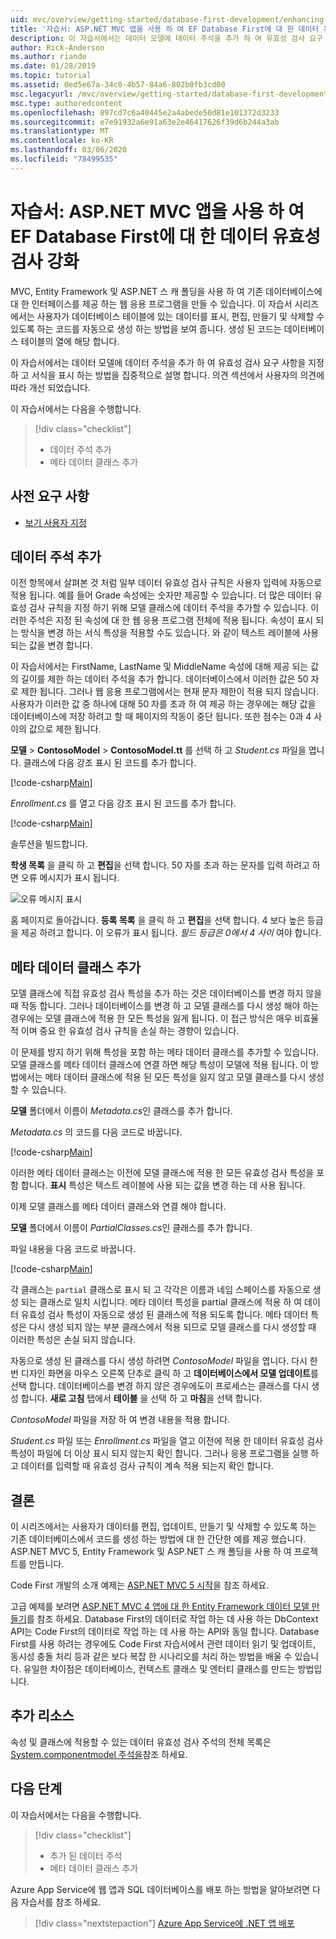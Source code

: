 ```yaml
---
uid: mvc/overview/getting-started/database-first-development/enhancing-data-validation
title: '자습서: ASP.NET MVC 앱을 사용 하 여 EF Database First에 대 한 데이터 유효성 검사 강화'
description: 이 자습서에서는 데이터 모델에 데이터 주석을 추가 하 여 유효성 검사 요구 사항을 지정 하 고 서식을 표시 하는 방법을 집중적으로 설명 합니다.
author: Rick-Anderson
ms.author: riande
ms.date: 01/28/2019
ms.topic: tutorial
ms.assetid: 0ed5e67a-34c0-4b57-84a6-802b0fb3cd00
msc.legacyurl: /mvc/overview/getting-started/database-first-development/enhancing-data-validation
msc.type: authoredcontent
ms.openlocfilehash: 897cd7c6a40445e2a4abede50d81e101372d3233
ms.sourcegitcommit: e7e91932a6e91a63e2e46417626f39d6b244a3ab
ms.translationtype: MT
ms.contentlocale: ko-KR
ms.lasthandoff: 03/06/2020
ms.locfileid: "78499535"
---
```

# <a name="tutorial-enhance-data-validation-for-ef-database-first-with-aspnet-mvc-app"></a>자습서: ASP.NET MVC 앱을 사용 하 여 EF Database First에 대 한 데이터 유효성 검사 강화

MVC, Entity Framework 및 ASP.NET 스 캐 폴딩을 사용 하 여 기존 데이터베이스에 대 한 인터페이스를 제공 하는 웹 응용 프로그램을 만들 수 있습니다. 이 자습서 시리즈에서는 사용자가 데이터베이스 테이블에 있는 데이터를 표시, 편집, 만들기 및 삭제할 수 있도록 하는 코드를 자동으로 생성 하는 방법을 보여 줍니다. 생성 된 코드는 데이터베이스 테이블의 열에 해당 합니다.

이 자습서에서는 데이터 모델에 데이터 주석을 추가 하 여 유효성 검사 요구 사항을 지정 하 고 서식을 표시 하는 방법을 집중적으로 설명 합니다. 의견 섹션에서 사용자의 의견에 따라 개선 되었습니다.

이 자습서에서는 다음을 수행합니다.

> [!div class="checklist"]
> * 데이터 주석 추가
> * 메타 데이터 클래스 추가

## <a name="prerequisites"></a>사전 요구 사항

* [보기 사용자 지정](customizing-a-view.md)

## <a name="add-data-annotations"></a>데이터 주석 추가

이전 항목에서 살펴본 것 처럼 일부 데이터 유효성 검사 규칙은 사용자 입력에 자동으로 적용 됩니다. 예를 들어 Grade 속성에는 숫자만 제공할 수 있습니다. 더 많은 데이터 유효성 검사 규칙을 지정 하기 위해 모델 클래스에 데이터 주석을 추가할 수 있습니다. 이러한 주석은 지정 된 속성에 대 한 웹 응용 프로그램 전체에 적용 됩니다. 속성이 표시 되는 방식을 변경 하는 서식 특성을 적용할 수도 있습니다. 와 같이 텍스트 레이블에 사용 되는 값을 변경 합니다.

이 자습서에서는 FirstName, LastName 및 MiddleName 속성에 대해 제공 되는 값의 길이를 제한 하는 데이터 주석을 추가 합니다. 데이터베이스에서 이러한 값은 50 자로 제한 됩니다. 그러나 웹 응용 프로그램에서는 현재 문자 제한이 적용 되지 않습니다. 사용자가 이러한 값 중 하나에 대해 50 자를 초과 하 여 제공 하는 경우에는 해당 값을 데이터베이스에 저장 하려고 할 때 페이지의 작동이 중단 됩니다. 또한 점수는 0과 4 사이의 값으로 제한 됩니다.

**모델** > **ContosoModel** > **ContosoModel.tt** 를 선택 하 고 *Student.cs* 파일을 엽니다. 클래스에 다음 강조 표시 된 코드를 추가 합니다.

[!code-csharp[Main](enhancing-data-validation/samples/sample1.cs?highlight=5,15,17,20)]

*Enrollment.cs* 를 열고 다음 강조 표시 된 코드를 추가 합니다.

[!code-csharp[Main](enhancing-data-validation/samples/sample2.cs?highlight=5,10)]

솔루션을 빌드합니다.

**학생 목록** 을 클릭 하 고 **편집**을 선택 합니다. 50 자를 초과 하는 문자를 입력 하려고 하면 오류 메시지가 표시 됩니다.

![오류 메시지 표시](enhancing-data-validation/_static/image1.png)

홈 페이지로 돌아갑니다. **등록 목록** 을 클릭 하 고 **편집**을 선택 합니다. 4 보다 높은 등급을 제공 하려고 합니다. 이 오류가 표시 됩니다. *필드 등급은 0에서 4 사이* 여야 합니다.

## <a name="add-metadata-classes"></a>메타 데이터 클래스 추가

모델 클래스에 직접 유효성 검사 특성을 추가 하는 것은 데이터베이스를 변경 하지 않을 때 작동 합니다. 그러나 데이터베이스를 변경 하 고 모델 클래스를 다시 생성 해야 하는 경우에는 모델 클래스에 적용 한 모든 특성을 잃게 됩니다. 이 접근 방식은 매우 비효율적 이며 중요 한 유효성 검사 규칙을 손실 하는 경향이 있습니다.

이 문제를 방지 하기 위해 특성을 포함 하는 메타 데이터 클래스를 추가할 수 있습니다. 모델 클래스를 메타 데이터 클래스에 연결 하면 해당 특성이 모델에 적용 됩니다. 이 방법에서는 메타 데이터 클래스에 적용 된 모든 특성을 잃지 않고 모델 클래스를 다시 생성할 수 있습니다.

**모델** 폴더에서 이름이 *Metadata.cs*인 클래스를 추가 합니다.

*Metadata.cs* 의 코드를 다음 코드로 바꿉니다.

[!code-csharp[Main](enhancing-data-validation/samples/sample3.cs)]

이러한 메타 데이터 클래스는 이전에 모델 클래스에 적용 한 모든 유효성 검사 특성을 포함 합니다. **표시** 특성은 텍스트 레이블에 사용 되는 값을 변경 하는 데 사용 됩니다.

이제 모델 클래스를 메타 데이터 클래스와 연결 해야 합니다.

**모델** 폴더에서 이름이 *PartialClasses.cs*인 클래스를 추가 합니다.

파일 내용을 다음 코드로 바꿉니다.

[!code-csharp[Main](enhancing-data-validation/samples/sample4.cs)]

각 클래스는 `partial` 클래스로 표시 되 고 각각은 이름과 네임 스페이스를 자동으로 생성 되는 클래스로 일치 시킵니다. 메타 데이터 특성을 partial 클래스에 적용 하 여 데이터 유효성 검사 특성이 자동으로 생성 된 클래스에 적용 되도록 합니다. 메타 데이터 특성은 다시 생성 되지 않는 부분 클래스에서 적용 되므로 모델 클래스를 다시 생성할 때 이러한 특성은 손실 되지 않습니다.

자동으로 생성 된 클래스를 다시 생성 하려면 *ContosoModel* 파일을 엽니다. 다시 한 번 디자인 화면을 마우스 오른쪽 단추로 클릭 하 고 **데이터베이스에서 모델 업데이트**를 선택 합니다. 데이터베이스를 변경 하지 않은 경우에도이 프로세스는 클래스를 다시 생성 합니다. **새로 고침** 탭에서 **테이블** 을 선택 하 고 **마침**을 선택 합니다.

*ContosoModel* 파일을 저장 하 여 변경 내용을 적용 합니다.

*Student.cs* 파일 또는 *Enrollment.cs* 파일을 열고 이전에 적용 한 데이터 유효성 검사 특성이 파일에 더 이상 표시 되지 않는지 확인 합니다. 그러나 응용 프로그램을 실행 하 고 데이터를 입력할 때 유효성 검사 규칙이 계속 적용 되는지 확인 합니다.

## <a name="conclusion"></a>결론

이 시리즈에서는 사용자가 데이터를 편집, 업데이트, 만들기 및 삭제할 수 있도록 하는 기존 데이터베이스에서 코드를 생성 하는 방법에 대 한 간단한 예를 제공 했습니다. ASP.NET MVC 5, Entity Framework 및 ASP.NET 스 캐 폴딩을 사용 하 여 프로젝트를 만듭니다. 

Code First 개발의 소개 예제는 [ASP.NET MVC 5 시작](../introduction/getting-started.md)을 참조 하세요. 

고급 예제를 보려면 [ASP.NET MVC 4 앱에 대 한 Entity Framework 데이터 모델 만들기](../getting-started-with-ef-using-mvc/creating-an-entity-framework-data-model-for-an-asp-net-mvc-application.md)를 참조 하세요. Database First의 데이터로 작업 하는 데 사용 하는 DbContext API는 Code First의 데이터로 작업 하는 데 사용 하는 API와 동일 합니다. Database First를 사용 하려는 경우에도 Code First 자습서에서 관련 데이터 읽기 및 업데이트, 동시성 충돌 처리 등과 같은 보다 복잡 한 시나리오를 처리 하는 방법을 배울 수 있습니다. 유일한 차이점은 데이터베이스, 컨텍스트 클래스 및 엔터티 클래스를 만드는 방법입니다.

## <a name="additional-resources"></a>추가 리소스

속성 및 클래스에 적용할 수 있는 데이터 유효성 검사 주석의 전체 목록은 [System.componentmodel 주석을](https://msdn.microsoft.com/library/system.componentmodel.dataannotations.aspx)참조 하세요.

## <a name="next-steps"></a>다음 단계

이 자습서에서는 다음을 수행합니다.

> [!div class="checklist"]
> * 추가 된 데이터 주석
> * 메타 데이터 클래스 추가

Azure App Service에 웹 앱과 SQL 데이터베이스를 배포 하는 방법을 알아보려면 다음 자습서를 참조 하세요.
> [!div class="nextstepaction"]
> [Azure App Service에 .NET 앱 배포](/azure/app-service/app-service-web-tutorial-dotnet-sqldatabase/)
